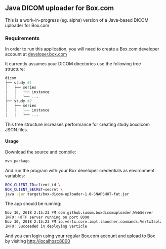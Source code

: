 ## Java DICOM uploader for Box.com

This is a work-in-progress (eg. alpha) version of a Java-based DICOM uploader for Box.com 

### Requirements

In order to run this application, you will need to create a Box.com developer account at [developer.box.com](http://developer.box.com)

It currently assumes your DICOM directories use the following tree structure:

```bash
dicom
├── study #1
│   ├── series
│   │   └── instance
│   │   └── ...
├── study #2
│   ├── series
│   │   └── instance
│   │   └── ...
```

This tree structure increases performance for creating study.boxdicom JSON files.


#### Usage

Download the source and compile:

```bash
mvn package
```

And run the program with your Box developer credentials as environment variables:

```bash
BOX_CLIENT_ID=client_id \
BOX_CLIENT_SECRET=secret \
java -jar target/box-dicom-uploader-1.0-SNAPSHOT-fat.jar 
```

The app should be running: 

```bash
Nov 30, 2018 2:15:23 PM com.github.susom.boxdicomuploader.WebServer
INFO: HTTP server running on port 8000
Nov 30, 2018 2:15:23 PM io.vertx.core.impl.launcher.commands.VertxIsolatedDeployer
INFO: Succeeded in deploying verticle
```

And you can login using your regular Box.com account and upload to Box by visiting [http://localhost:8000](http://localhost:8000)

